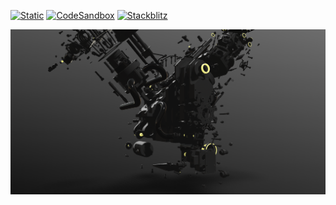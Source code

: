 [![Static](https://img.shields.io/badge/demo-%23646CFF.svg?logo=html5&logoColor=white)](https://pmndrs.github.io/examples/merged-instance)
[![CodeSandbox](https://img.shields.io/badge/codesandbox-040404?logo=codesandbox&logoColor=DBDBDB)](https://codesandbox.io/s/github/pmndrs/examples/tree/main/demos/merged-instance)
[![Stackblitz](https://img.shields.io/badge/stackblitz-fff?logo=Stackblitz&logoColor=1389FD)](https://stackblitz.com/github/pmndrs/examples/tree/main/demos/merged-instance)

![](thumbnail.png)
